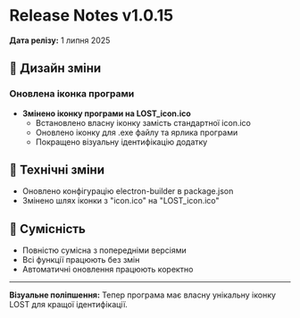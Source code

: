 # Release Notes v1.0.15

**Дата релізу:** 1 липня 2025

## 🎨 Дизайн зміни

### Оновлена іконка програми
- **Змінено іконку програми на LOST_icon.ico**
  - Встановлено власну іконку замість стандартної icon.ico
  - Оновлено іконку для .exe файлу та ярлика програми
  - Покращено візуальну ідентифікацію додатку

## 🔧 Технічні зміни

- Оновлено конфігурацію electron-builder в package.json
- Змінено шлях іконки з "icon.ico" на "LOST_icon.ico"

## 📝 Сумісність

- Повністю сумісна з попередніми версіями
- Всі функції працюють без змін
- Автоматичні оновлення працюють коректно

---

**Візуальне поліпшення:** Тепер програма має власну унікальну іконку LOST для кращої ідентифікації.
